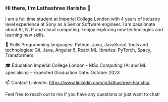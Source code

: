### Hi there, I'm Lathashree Harisha  👋

<!--
**Lathashree01/lathashree01** is a ✨ _special_ ✨ repository because its `README.md` (this file) appears on your GitHub profile.

Here are some ideas to get you started:

- 🔭 I’m currently working on ...
- 🌱 I’m currently learning ...
- 👯 I’m looking to collaborate on ...
- 🤔 I’m looking for help with ...
- 💬 Ask me about ...
- 📫 How to reach me: ...
- 😄 Pronouns: ...
- ⚡ Fun fact: ...\
🔭 Current Projects
[Project 1](link to project)
[Project 2](link to project)
[Project 3](link to project)
Personal Website: [Your Website URL]
Email: [Your Email]
-->

I am a full time student at Imperial College London with 4 years of industry level experience at Sony as a Senior Software engineer. I am passionate about AI, NLP and cloud computing. I enjoy exploring new technologies and learning new skills.

🌱 Skills
Programming languages: Python, Java, JavaScript
Tools and technologies: Git, Java, Angular 6, React
ML libraries: PyTorch, Spacy, Transformers

🎓 Education
Imperial College London - MSc Computing (AI and ML specialism) - Expected Graduation Date: October 2023

📫 Contact
LinkedIn: https://www.linkedin.com/in/lathashree-harisha/

Feel free to reach out to me if you have any questions or just want to chat!
